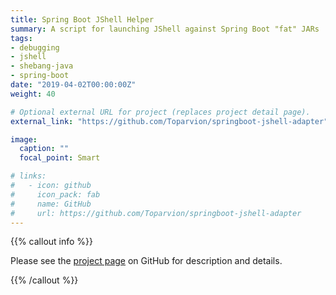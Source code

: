 ```yaml
---
title: Spring Boot JShell Helper
summary: A script for launching JShell against Spring Boot "fat" JARs
tags:
- debugging
- jshell
- shebang-java
- spring-boot
date: "2019-04-02T00:00:00Z"
weight: 40

# Optional external URL for project (replaces project detail page).
external_link: "https://github.com/Toparvion/springboot-jshell-adapter"

image:
  caption: ""
  focal_point: Smart

# links:
#   - icon: github
#     icon_pack: fab
#     name: GitHub
#     url: https://github.com/Toparvion/springboot-jshell-adapter
---
```


{{% callout info %}}

Please see the [project page](https://github.com/Toparvion/springboot-jshell-adapter) on GitHub for description and details.

{{% /callout %}}
